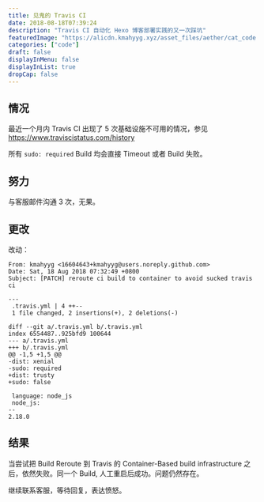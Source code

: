 ```yaml
---
title: 见鬼的 Travis CI
date: 2018-08-18T07:39:24
description: "Travis CI 自动化 Hexo 博客部署实践的又一次踩坑"
featuredImage: "https://alicdn.kmahyyg.xyz/asset_files/aether/cat_code.webp"
categories: ["code"]
draft: false
displayInMenu: false
displayInList: true
dropCap: false
---
```


## 情况

最近一个月内 Travis CI 出现了 5 次基础设施不可用的情况，参见 https://www.traviscistatus.com/history

所有 `sudo: required` Build 均会直接 Timeout 或者 Build 失败。

## 努力

与客服邮件沟通 3 次，无果。

## 更改

改动：

```git
From: kmahyyg <16604643+kmahyyg@users.noreply.github.com>
Date: Sat, 18 Aug 2018 07:32:49 +0800
Subject: [PATCH] reroute ci build to container to avoid sucked travis ci

---
 .travis.yml | 4 ++--
 1 file changed, 2 insertions(+), 2 deletions(-)

diff --git a/.travis.yml b/.travis.yml
index 6554487..925bfd9 100644
--- a/.travis.yml
+++ b/.travis.yml
@@ -1,5 +1,5 @@
-dist: xenial
-sudo: required
+dist: trusty
+sudo: false
 
 language: node_js
 node_js:
-- 
2.18.0
```

## 结果

当尝试把 Build Reroute 到 Travis 的 Container-Based build infrastructure 之后，依然失败。同一个 Build, 人工重启后成功。问题仍然存在。

继续联系客服，等待回复，表达愤怒。
